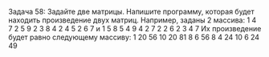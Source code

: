 Задача 58: Задайте две матрицы. Напишите программу, которая будет находить произведение двух матриц.
Например, заданы 2 массива:
1 4 7 2
5 9 2 3
8 4 2 4
5 2 6 7
и
1 5 8 5
4 9 4 2
7 2 2 6
2 3 4 7
Их произведение будет равно следующему массиву:
1 20 56 10
20 81 8 6
56 8 4 24
10 6 24 49
